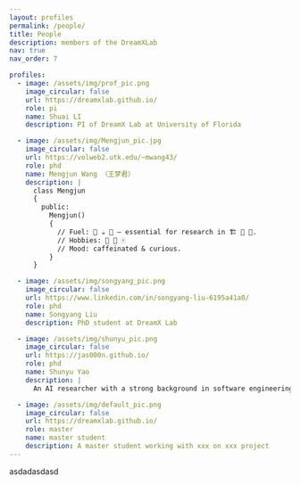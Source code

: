 ```yaml
---
layout: profiles
permalink: /people/
title: People
description: members of the DreamXLab
nav: true
nav_order: 7

profiles:
  - image: /assets/img/prof_pic.png
    image_circular: false
    url: https://dreamxlab.github.io/
    role: pi
    name: Shuai LI
    description: PI of DreamX Lab at University of Florida

  - image: /assets/img/Mengjun_pic.jpg
    image_circular: false
    url: https://volweb2.utk.edu/~mwang43/
    role: phd
    name: Mengjun Wang （王梦君）
    description: |
      class Mengjun  
      {  
        public:  
          Mengjun()  
          {  
            // Fuel: 🍣 ☕️ 🧋 — essential for research in 🏗️ 🤖 🧩.  
            // Hobbies: 🏸 🛒 🀄  
            // Mood: caffeinated & curious.  
          } 
      }

  - image: /assets/img/songyang_pic.png
    image_circular: false
    url: https://www.linkedin.com/in/songyang-liu-6195a41a0/
    role: phd
    name: Songyang Liu
    description: PhD student at DreamX Lab

  - image: /assets/img/shunyu_pic.png
    image_circular: false
    url: https://jas000n.github.io/
    role: phd
    name: Shunyu Yao
    description: |
      An AI researcher with a strong background in software engineering, his research interets include: 1. Vision–Language–Action (VLA) Models for Long-Horizon Action Planning and Autonomous 2. Navigation Deep Learning–Based 3D Computer Vision for Scene Reconstruction and Understanding

  - image: /assets/img/default_pic.png
    image_circular: false
    url: https://dreamxlab.github.io/
    role: master
    name: master student
    description: A master student working with xxx on xxx project
---
```


asdadasdasd
